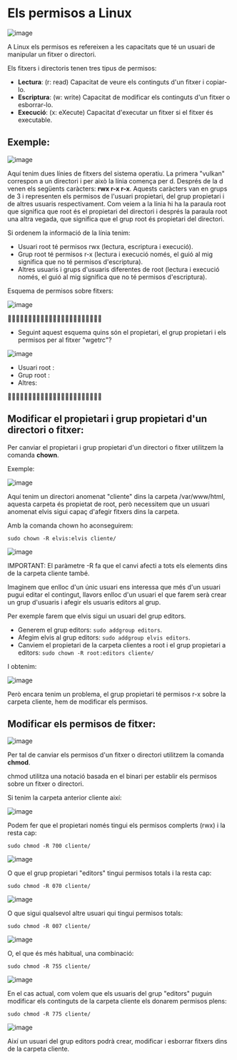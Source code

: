 # Els permisos a Linux

![image](https://github.com/XaSaFa/MP04/assets/110727546/1e655b60-c973-48cf-9640-ab623e8f6067)

A Linux els permisos es refereixen a les capacitats que té un usuari de manipular un fitxer o directori.

Els fitxers i directoris tenen tres tipus de permisos:

- **Lectura**: (r: read) Capacitat de veure els continguts d'un fitxer i copiar-lo.
- **Escriptura**: (w: write) Capacitat de modificar els continguts d'un fitxer o esborrar-lo.
- **Execució**: (x: eXecute) Capacitat d'executar un fitxer si el fitxer és executable.

## Exemple:

![image](https://github.com/XaSaFa/MP04/assets/110727546/29f1f3f8-e179-45a8-bbd3-360432160dc5)

Aquí tenim dues línies de fitxers del sistema operatiu. La primera "vulkan" correspon a un directori i per això la línia comença per d.
Després de la d venen els següents caràcters: **rwx r-x r-x**.
Aquests caràcters van en grups de 3 i representen els permisos de l'usuari propietari, del grup propietari i de altres usuaris respectivament.
Com veiem a la línia hi ha la paraula root que significa que root és el propietari del directori i després la paraula root una altra vegada, que significa que el grup root és propietari del directori.

Si ordenem la informació de la línia tenim:

- Usuari root té permisos rwx (lectura, escriptura i execució).
- Grup root té permisos r-x (lectura i execució només, el guió al mig significa que no té permisos d'escriptura).
- Altres usuaris i grups d'usuaris diferentes de root (lectura i execució només, el guió al mig significa que no té permisos d'escriptura).

Esquema de permisos sobre fitxers:

![image](https://github.com/XaSaFa/MP04/assets/110727546/dfa96ad9-7ce5-400e-b51d-f6674714160a)

🔎🔎🔎🔎🔎🔎🔎🔎🔎🔎🔎🔎🔎🔎🔎🔎🔎🔎🔎🔎🔎🔎🔎

- Seguint aquest esquema quins són el propietari, el grup propietari i els permisos per al fitxer "wgetrc"?

![image](https://github.com/XaSaFa/MP04/assets/110727546/29f1f3f8-e179-45a8-bbd3-360432160dc5)

- Usuari root : 
- Grup root : 
- Altres: 

🔎🔎🔎🔎🔎🔎🔎🔎🔎🔎🔎🔎🔎🔎🔎🔎🔎🔎🔎🔎🔎🔎🔎

## Modificar el propietari i grup propietari d'un directori o fitxer:

Per canviar el propietari i grup propietari d'un directori o fitxer utilitzem la comanda **chown**.

Exemple:

![image](https://github.com/XaSaFa/MP04/assets/110727546/00184931-9bfe-47ca-b1dd-22ab6dec64b0)

Aquí tenim un directori anomenat "cliente" dins la carpeta /var/www/html, aquesta carpeta és propietat de root, però necessitem que un usuari anomenat elvis sigui capaç d'afegir fitxers dins la carpeta.

Amb la comanda chown ho aconseguirem:

```
sudo chown -R elvis:elvis cliente/
```

![image](https://github.com/XaSaFa/MP04/assets/110727546/7d1a53c9-0a0b-48bd-a412-f19f7cd172b3)

IMPORTANT: El paràmetre -R fa que el canvi afecti a tots els elements dins de la carpeta cliente també.

Imaginem que enlloc d'un únic usuari ens interessa que més d'un usuari pugui editar el contingut, llavors enlloc d'un usuari el que farem serà crear un grup d'usuaris i afegir els usuaris editors al grup.

Per exemple farem que elvis sigui un usuari del grup editors.

- Generem el grup editors: ```sudo addgroup editors```.
- Afegim elvis al grup editors: ```sudo addgroup elvis editors```.
- Canviem el propietari de la carpeta clientes a root i el grup propietari a editors: ```sudo chown -R root:editors cliente/```

I obtenim:

![image](https://github.com/XaSaFa/MP04/assets/110727546/d204e65a-ce57-47b5-bb39-73b6f0bc7b2b)

Però encara tenim un problema, el grup propietari té permisos r-x sobre la carpeta cliente, hem de modificar els permisos.

## Modificar els permisos de fitxer:

![image](https://github.com/XaSaFa/MP04/assets/110727546/ca8422c0-f231-40fc-807b-3186ab8edf2b)

Per tal de canviar els permisos d'un fitxer o directori utilitzem la comanda **chmod**.

chmod utilitza una notació basada en el binari per establir els permisos sobre un fitxer o directori.

Si tenim la carpeta anterior cliente així:

![image](https://github.com/XaSaFa/MP04/assets/110727546/e68068d9-eb6b-4409-9801-50e317afebe8)

Podem fer que el propietari només tingui els permisos complerts (rwx) i la resta cap:

```
sudo chmod -R 700 cliente/
```

![image](https://github.com/XaSaFa/MP04/assets/110727546/cd7e5fb3-f3a7-477c-ac76-0e524e54f60b)

O que el grup propietari "editors" tingui permisos totals i la resta cap:

```
sudo chmod -R 070 cliente/
```

![image](https://github.com/XaSaFa/MP04/assets/110727546/6ca223fd-ab76-420b-933b-cb8b0da1f895)

O que sigui qualsevol altre usuari qui tingui permisos totals:

```
sudo chmod -R 007 cliente/
```

![image](https://github.com/XaSaFa/MP04/assets/110727546/3309c9eb-6914-4350-af51-0e4f41029e5f)

O, el que és més habitual, una combinació:

```
sudo chmod -R 755 cliente/
```

![image](https://github.com/XaSaFa/MP04/assets/110727546/ce386a65-27b3-412d-bab2-710ee96c2514)

En el cas actual, com volem que els usuaris del grup "editors" puguin modificar els continguts de la carpeta cliente els donarem permisos plens:

```
sudo chmod -R 775 cliente/
```

![image](https://github.com/XaSaFa/MP04/assets/110727546/9e24740a-5a89-43aa-a4e8-532c732a4274)

Així un usuari del grup editors podrà crear, modificar i esborrar fitxers dins de la carpeta cliente.

